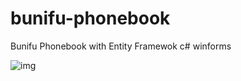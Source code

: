 # bunifu-phonebook
Bunifu Phonebook with  Entity Framewok c# winforms


![img](https://i.imgur.com/PL6ED6R.jpg) 
